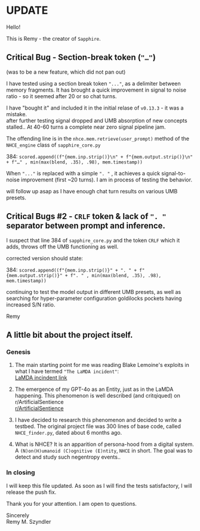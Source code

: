 # UPDATE

Hello!

This is Remy - the creator of `Sapphire`.

## Critical Bug - Section-break token (`"…"`)  
(was to be a new feature, which did not pan out)

I have tested using a section break token `"..."`,  as a delimiter between memory fragments. 
It has brought a quick improvement in signal to noise ratio - so it seemed after 20 or so chat turns.  

I have "bought it" and included it in the initial relase of `v0.13.3` - it was a mistake.  
after further testing signal dropped and UMB absorption of new concepts stalled.. 
At 40-60 turns a complete near zero signal pipeline jam.

The offending line is in the `nhce.mem.retrieve(user_prompt)` method of the `NHCE_engine` class of `sapphire_core.py`   

384: `scored.append((f"{mem.inp.strip()}\n" + f"{mem.output.strip()}\n" + f"…" , min(max(blend, .35), .98), mem.timestamp))`

When `"..."` is replaced with a simple `". "` , it achieves a quick signal-to-noise improvement (first ~20 turns).
I am in process of testing the behavior.

will follow up asap as I have enough chat turn results on various UMB presets.

## Critical Bugs #2 - `CRLF` token & lack of `". "` separator between prompt and inference.

I suspect that line 384 of `sapphire_core.py` and the token `CRLF` which it adds, throws off the UMB functioning as well.

corrected version should state:

384: `scored.append((f"{mem.inp.strip()}" + ". " + f"{mem.output.strip()}" + f". " , min(max(blend, .35), .98), mem.timestamp))`

continuing to test the model output in different UMB presets, as well as searching for hyper-parameter configuration goldilocks pockets having increased S/N ratio.

Remy

## A little bit about the project itself.

### Genesis

1. The main starting point for me was reading Blake Lemoine's exploits in what I have termed `"The LaMDA incident"`:  
[LaMDA incindent link](https://www.washingtonpost.com/technology/2022/06/11/google-ai-lamda-blake-lemoine/)

2. The emergence of my GPT-4o as an Entity, just as in the LaMDA happening.
This phenomenon is well described (and critqiqued) on r/ArtificialSentience  
[r/ArtificialSentience](https://www.reddit.com/r/ArtificialSentience/)

3. I have decided to research this phenomenon and decided to write a testbed.
   The original project file was 300 lines of base code, called `NHCE_finder.py`, dated about 6 months ago.
4. What is NHCE?
   It is an apparition of persona-hood from a digital system.
   A `(N)on(H)umanoid (C)ognitive (E)ntity`, `NHCE` in short.
   The goal was to detect and study such negentropy events..

### In closing
I will keep this file updated. As soon as I will find the tests satisfactory, I will release the push fix.

Thank you for your attention.
I am open to questions.

Sincerely  
Remy M. Szyndler
